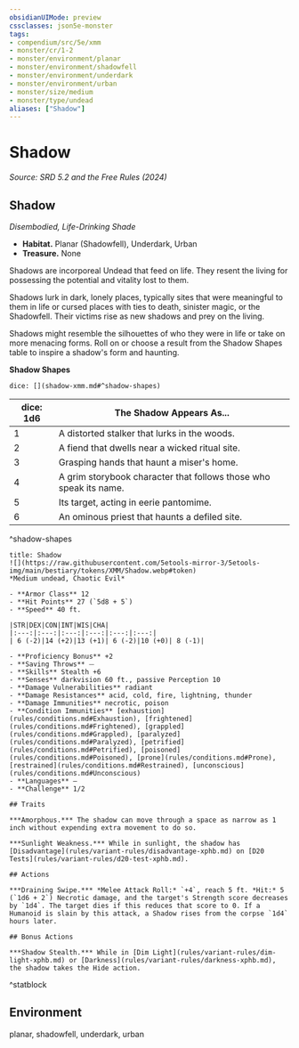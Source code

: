 ```yaml
---
obsidianUIMode: preview
cssclasses: json5e-monster
tags:
- compendium/src/5e/xmm
- monster/cr/1-2
- monster/environment/planar
- monster/environment/shadowfell
- monster/environment/underdark
- monster/environment/urban
- monster/size/medium
- monster/type/undead
aliases: ["Shadow"]
---
```

# Shadow
*Source: SRD 5.2 and the Free Rules (2024)*  

## Shadow

*Disembodied, Life-Drinking Shade*

- **Habitat.** Planar (Shadowfell), Underdark, Urban  
- **Treasure.** None  

Shadows are incorporeal Undead that feed on life. They resent the living for possessing the potential and vitality lost to them.

Shadows lurk in dark, lonely places, typically sites that were meaningful to them in life or cursed places with ties to death, sinister magic, or the Shadowfell. Their victims rise as new shadows and prey on the living.

Shadows might resemble the silhouettes of who they were in life or take on more menacing forms. Roll on or choose a result from the Shadow Shapes table to inspire a shadow's form and haunting.

**Shadow Shapes**

`dice: [](shadow-xmm.md#^shadow-shapes)`

| dice: 1d6 | The Shadow Appears As... |
|-----------|--------------------------|
| 1 | A distorted stalker that lurks in the woods. |
| 2 | A fiend that dwells near a wicked ritual site. |
| 3 | Grasping hands that haunt a miser's home. |
| 4 | A grim storybook character that follows those who speak its name. |
| 5 | Its target, acting in eerie pantomime. |
| 6 | An ominous priest that haunts a defiled site. |
^shadow-shapes

```ad-statblock
title: Shadow
![](https://raw.githubusercontent.com/5etools-mirror-3/5etools-img/main/bestiary/tokens/XMM/Shadow.webp#token)
*Medium undead, Chaotic Evil*

- **Armor Class** 12
- **Hit Points** 27 (`5d8 + 5`)
- **Speed** 40 ft.

|STR|DEX|CON|INT|WIS|CHA|
|:---:|:---:|:---:|:---:|:---:|:---:|
| 6 (-2)|14 (+2)|13 (+1)| 6 (-2)|10 (+0)| 8 (-1)|

- **Proficiency Bonus** +2
- **Saving Throws** ⏤
- **Skills** Stealth +6
- **Senses** darkvision 60 ft., passive Perception 10
- **Damage Vulnerabilities** radiant
- **Damage Resistances** acid, cold, fire, lightning, thunder
- **Damage Immunities** necrotic, poison
- **Condition Immunities** [exhaustion](rules/conditions.md#Exhaustion), [frightened](rules/conditions.md#Frightened), [grappled](rules/conditions.md#Grappled), [paralyzed](rules/conditions.md#Paralyzed), [petrified](rules/conditions.md#Petrified), [poisoned](rules/conditions.md#Poisoned), [prone](rules/conditions.md#Prone), [restrained](rules/conditions.md#Restrained), [unconscious](rules/conditions.md#Unconscious)
- **Languages** —
- **Challenge** 1/2

## Traits

***Amorphous.*** The shadow can move through a space as narrow as 1 inch without expending extra movement to do so.

***Sunlight Weakness.*** While in sunlight, the shadow has [Disadvantage](rules/variant-rules/disadvantage-xphb.md) on [D20 Tests](rules/variant-rules/d20-test-xphb.md).

## Actions

***Draining Swipe.*** *Melee Attack Roll:* `+4`, reach 5 ft. *Hit:* 5 (`1d6 + 2`) Necrotic damage, and the target's Strength score decreases by `1d4`. The target dies if this reduces that score to 0. If a Humanoid is slain by this attack, a Shadow rises from the corpse `1d4` hours later.

## Bonus Actions

***Shadow Stealth.*** While in [Dim Light](rules/variant-rules/dim-light-xphb.md) or [Darkness](rules/variant-rules/darkness-xphb.md), the shadow takes the Hide action.
```
^statblock

## Environment

planar, shadowfell, underdark, urban